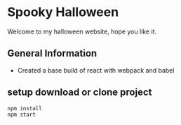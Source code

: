 # Spooky Halloween

Welcome to my halloween website, hope you like it.

## General Information

- Created a base build of react with webpack and babel 

## setup download or clone project

```
npm install
npm start
```
